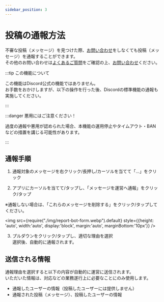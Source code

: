 ```yaml
---
sidebar_position: 3
---
```


# 投稿の通報方法

不審な投稿（メッセージ）を見つけた際、[お問い合わせ](./contact.md)をしなくても投稿（メッセージ）を通報することができます。   
その他のお問い合わせは[よくあるご質問](./faq.md)をご確認の上、[お問い合わせ](./contact.md)ください。

:::tip この機能について

この機能はDiscord公式の機能ではありません。   
お手数をおかけしますが、以下の操作を行った後、Discordの標準機能の通報も実施してください。

:::

:::danger 悪用にはご注意ください！

過度の通報や悪用が認められた場合、本機能の運用停止やタイムアウト・BANなどの措置を講じる可能性があります。

:::

## 通報手順

1. 通報対象のメッセージを右クリック/長押し/カーソルを当てて「…」をクリック

2. アプリにカーソルを当てて/タップし、「メッセージを運営へ通報」をクリック/タップ   

※通報しない場合は、「これらのメッセージを削除する」をクリック/タップしてください。

<img src={require("./img/report-bot-form.webp").default}
     style={{height: 'auto', width:'auto', display:'block', margin:'auto', marginBottom:'10px'}} />

3. プルダウンをクリック/タップし、適切な理由を選択   
   選択後、自動的に通報されます。

## 送信される情報

通報理由を選択すると以下の内容が自動的に運営に送信されます。   
いただいた情報は、対応などの業務遂行上に必要なことにのみ使用します。

* 通報したユーザーの情報（投稿したユーザーには提供しません）
* 通報された投稿（メッセージ）、投稿したユーザーの情報

